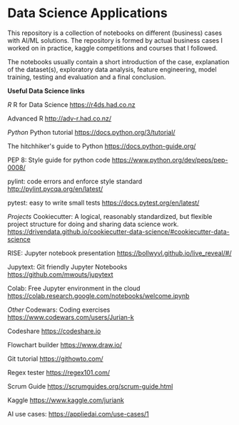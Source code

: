 # Data Science Applications
This repository is a collection of notebooks on different (business) cases with AI/ML solutions. The repository is formed by actual business cases I worked on in practice, kaggle competitions and courses that I followed.

The notebooks usually contain a short introduction of the case, explanation of the dataset(s), exploratory data analysis, feature engineering, model training, testing and evaluation and a final conclusion.

<b> Useful Data Science links </b>

<i> R </i>
R for Data Science
https://r4ds.had.co.nz

Advanced R
http://adv-r.had.co.nz/

<i> Python </i>
Python tutorial
https://docs.python.org/3/tutorial/

The hitchhiker's guide to Python
https://docs.python-guide.org/

PEP 8: Style guide for python code
https://www.python.org/dev/peps/pep-0008/

pylint: code errors and enforce style standard
http://pylint.pycqa.org/en/latest/

pytest: easy to write small tests
https://docs.pytest.org/en/latest/

<i> Projects </i>
Cookiecutter: A logical, reasonably standardized, but flexible project structure for doing and sharing data science work.
https://drivendata.github.io/cookiecutter-data-science/#cookiecutter-data-science
  
RISE: Jupyter notebook presentation
https://bollwyvl.github.io/live_reveal/#/

Jupytext: Git friendly Jupyter Notebooks
https://github.com/mwouts/jupytext

Colab: Free Jupyter environment in the cloud
https://colab.research.google.com/notebooks/welcome.ipynb

<i> Other </i>
Codewars: Coding exercises
https://www.codewars.com/users/Jurian-k

Codeshare
https://codeshare.io

Flowchart builder
https://www.draw.io/

Git tutorial
https://githowto.com/

Regex tester
https://regex101.com/

Scrum Guide
https://scrumguides.org/scrum-guide.html

Kaggle
https://www.kaggle.com/juriank

AI use cases:
https://appliedai.com/use-cases/1

